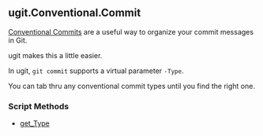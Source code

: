 ## ugit.Conventional.Commit


[Conventional Commits](https://www.conventionalcommits.org/en/v1.0.0/#specification) are a useful way to organize your commit messages in Git.

ugit makes this a little easier.

In ugit, `git commit` supports a virtual parameter `-Type`.

You can tab thru any conventional commit types until you find the right one.
### Script Methods


* [get_Type](get_Type.md)
